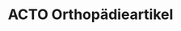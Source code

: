 ---
title: "ACTO Orthopädieartikel"
url: /buchholz-in-der-nordheide/acto-orthopaedieartikel/
shop: Sanitätshaus
---